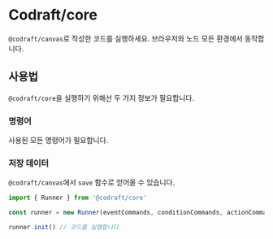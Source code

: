 # Codraft/core

`@codraft/canvas`로 작성한 코드를 실행하세요. 브라우저와 노드 모든 환경에서 동작합니다.

## 사용법

`@codraft/core`을 실행하기 위해선 두 가지 정보가 필요합니다.

### 명령어

사용된 모든 명령어가 필요합니다.

### 저장 데이터

`@codraft/canvas`에서 `save` 함수로 얻어올 수 있습니다.

```javascript
import { Runner } from '@codraft/core'

const runner = new Runner(eventCommands, conditionCommands, actionCommands, saveData)

runner.init() // 코드를 실행합니다.
```
